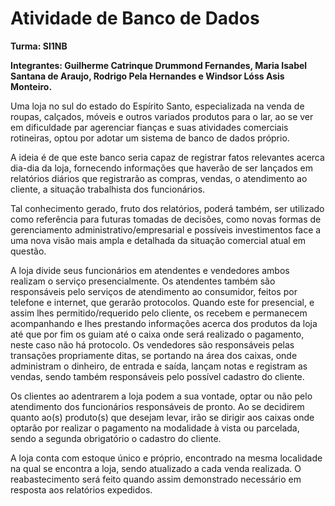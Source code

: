 # Atividade de Banco de Dados

**Turma: SI1NB**

**Integrantes: Guilherme Catrinque Drummond Fernandes, Maria Isabel Santana de Araujo, Rodrigo Pela Hernandes e Windsor Lóss Asis Monteiro.**
 

Uma loja no sul do estado do Espírito Santo, especializada na venda de roupas, calçados, móveis e outros variados produtos para o lar, ao se ver em dificuldade par agerenciar fianças e suas atividades comerciais rotineiras, optou por adotar um sistema de banco de dados próprio. 

 A ideia é de que este banco seria capaz de registrar fatos relevantes acerca dia-dia da loja, fornecendo informações que haverão de ser lançados em relatórios diários que registrarão as compras, vendas, o atendimento ao cliente, a situação trabalhista dos funcionários.

Tal conhecimento gerado, fruto dos relatórios, poderá também, ser utilizado como referência para futuras tomadas de decisões, como novas formas de gerenciamento administrativo/empresarial e possíveis investimentos face a uma nova visão mais ampla e detalhada da situação comercial atual em questão.

A loja divide seus funcionários em atendentes e vendedores ambos realizam o serviço presencialmente. Os atendentes também são responsáveis pelo serviços de atendimento ao consumidor, feitos por telefone e internet, que gerarão protocolos. Quando este for presencial, e assim lhes permitido/requerido pelo cliente, os recebem e permanecem acompanhando e lhes prestando informações acerca dos produtos da loja até que por fim os guiam até o caixa onde será realizado o pagamento, neste caso não há protocolo. Os vendedores são responsáveis pelas transações propriamente ditas, se portando na área dos caixas, onde administram o dinheiro, de entrada e saída, lançam notas e registram as vendas, sendo também responsáveis pelo possível cadastro do cliente.

Os clientes ao adentrarem a loja podem a sua vontade, optar ou não pelo atendimento dos funcionários responsáveis de pronto. Ao se decidirem quanto ao(s) produto(s) que desejam levar, irão se dirigir aos caixas onde optarão por realizar o pagamento na modalidade à vista ou parcelada, sendo a segunda obrigatório o cadastro do cliente.
 
A loja conta com estoque único e próprio, encontrado na mesma localidade na qual se encontra a loja, sendo atualizado a cada venda realizada. O reabastecimento será feito quando assim demonstrado necessário em resposta aos relatórios expedidos.
